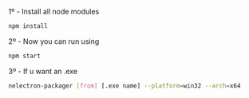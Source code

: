 1º - Install all node modules

```bash
npm install
```

2º - Now you can run using

```bash
npm start
```

3º - If u want an .exe

```bash
nelectron-packager [from] [.exe name] --platform=win32 --arch=x64
```
